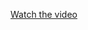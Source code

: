 [Watch the video](https://www.dropbox.com/scl/fi/znjyx4mkjmxdrhju06fsk/ajcFinalProjectSubmission-2021-03-14_01.29.02.mp4?rlkey=awwqa2ld5obfqxfwsolurcdeu&dl=0)
